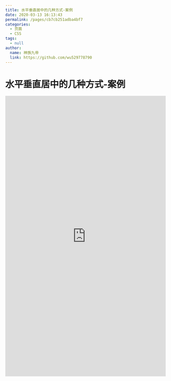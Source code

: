 ```yaml
---
title: 水平垂直居中的几种方式-案例
date: 2020-03-13 16:13:43
permalink: /pages/cb7cb251adba4bf7
categories: 
  - 页面
  - CSS
tags: 
  - null
author: 
  name: 神族九帝
  link: https://github.com/wu529778790
---
```

# 水平垂直居中的几种方式-案例

<iframe height="880" style="width: 100%;" scrolling="no" title="水平垂直居中的几种方式" src="https://codepen.io/wu529778790/embed/poJLeYv?height=880&theme-id=light&default-tab=result" frameborder="no" allowtransparency="true" allowfullscreen="true">
  See the Pen <a href='https://codepen.io/wu529778790/pen/poJLeYv'>水平垂直居中的几种方式</a> by wu529778790
  (<a href='https://codepen.io/wu529778790'>@wu529778790</a>) on <a href='https://codepen.io'>CodePen</a>.
</iframe>

